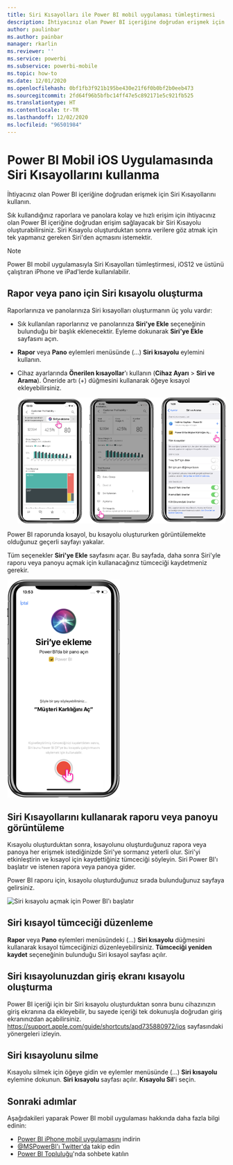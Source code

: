 ```yaml
---
title: Siri Kısayolları ile Power BI mobil uygulaması tümleştirmesi
description: İhtiyacınız olan Power BI içeriğine doğrudan erişmek için Siri Kısayollarını kullanma.
author: paulinbar
ms.author: painbar
manager: rkarlin
ms.reviewer: ''
ms.service: powerbi
ms.subservice: powerbi-mobile
ms.topic: how-to
ms.date: 12/01/2020
ms.openlocfilehash: 0bf1fb3f921b195be430e21f6f0b0bf2b0eeb473
ms.sourcegitcommit: 2fd64f96b5bfbc14ff47e5c892171e5c921fb525
ms.translationtype: HT
ms.contentlocale: tr-TR
ms.lasthandoff: 12/02/2020
ms.locfileid: "96501984"
---
```

# <a name="using-siri-shortcuts-in-power-bi-mobile-ios-app"></a>Power BI Mobil iOS Uygulamasında Siri Kısayollarını kullanma

İhtiyacınız olan Power BI içeriğine doğrudan erişmek için Siri Kısayollarını kullanın.

Sık kullandığınız raporlara ve panolara kolay ve hızlı erişim için ihtiyacınız olan Power BI içeriğine doğrudan erişim sağlayacak bir Siri Kısayolu oluşturabilirsiniz. Siri Kısayolu oluşturduktan sonra verilere göz atmak için tek yapmanız gereken Siri'den açmasını istemektir.

> [!NOTE]
> Power BI mobil uygulamasıyla Siri Kısayolları tümleştirmesi, iOS12 ve üstünü çalıştıran iPhone ve iPad'lerde kullanılabilir.

## <a name="create-siri-shortcut-for-a-report-or-dashboard"></a>Rapor veya pano için Siri kısayolu oluşturma

Raporlarınıza ve panolarınıza Siri kısayolları oluşturmanın üç yolu vardır:

- Sık kullanılan raporlarınız ve panolarınıza **Siri'ye Ekle** seçeneğinin bulunduğu bir başlık eklenecektir. Eyleme dokunarak **Siri'ye Ekle** sayfasını açın.
    
- **Rapor** veya **Pano** eylemleri menüsünde (...) **Siri kısayolu** eylemini kullanın.
    
- Cihaz ayarlarında **Önerilen kısayollar**'ı kullanın (**Cihaz Ayarı** > **Siri ve Arama**). Öneride artı (+) düğmesini kullanarak öğeye kısayol ekleyebilirsiniz.
     
     ![Kısayol oluşturma](./media/mobile-apps-ios-siri-search/power-bi-siri-create-shortcut.png)

Power BI raporunda kısayol, bu kısayolu oluştururken görüntülemekte olduğunuz geçerli sayfayı yakalar. 

Tüm seçenekler **Siri'ye Ekle** sayfasını açar. Bu sayfada, daha sonra Siri'yle raporu veya panoyu açmak için kullanacağınız tümceciği kaydetmeniz gerekir. 
   
![Siri sayfasına ekleme](./media/mobile-apps-ios-siri-search/power-bi-siri-add-page.png)
    

## <a name="use-siri-shortcuts-to-view-report-or-dashboard"></a>Siri Kısayollarını kullanarak raporu veya panoyu görüntüleme

Kısayolu oluşturduktan sonra, kısayolunu oluşturduğunuz rapora veya panoya her erişmek istediğinizde Siri'ye sormanız yeterli olur.
Siri'yi etkinleştirin ve kısayol için kaydettiğiniz tümceciği söyleyin. Siri Power BI'ı başlatır ve istenen rapora veya panoya gider. 

Power BI raporu için, kısayolu oluşturduğunuz sırada bulunduğunuz sayfaya gelirsiniz.


  ![Siri kısayolu açmak için Power BI'ı başlatır](./media/mobile-apps-ios-siri-search/power-bi-siri-open.png)
  

## <a name="edit-siri-shortcut-phrase"></a>Siri kısayol tümceciği düzenleme 
**Rapor** veya **Pano** eylemleri menüsündeki (...) **Siri kısayolu** düğmesini kullanarak kısayol tümceciğinizi düzenleyebilirsiniz. **Tümceciği yeniden kaydet** seçeneğinin bulunduğu Siri kısayol sayfası açılır. 

## <a name="create-a-home-screen-shortcut-from-your-siri-shortcut"></a>Siri kısayolunuzdan giriş ekranı kısayolu oluşturma 
Power BI içeriği için bir Siri kısayolu oluşturduktan sonra bunu cihazınızın giriş ekranına da ekleyebilir, bu sayede içeriği tek dokunuşla doğrudan giriş ekranınızdan açabilirsiniz. https://support.apple.com/guide/shortcuts/apd735880972/ios sayfasındaki yönergeleri izleyin.

## <a name="delete-siri-shortcut"></a>Siri kısayolunu silme 
Kısayolu silmek için öğeye gidin ve eylemler menüsünde (...) **Siri kısayolu** eylemine dokunun. **Siri kısayolu** sayfası açılır. **Kısayolu Sil**'i seçin.

## <a name="next-steps"></a>Sonraki adımlar
Aşağıdakileri yaparak Power BI mobil uygulaması hakkında daha fazla bilgi edinin: 

* [Power BI iPhone mobil uygulamasını](https://go.microsoft.com/fwlink/?LinkId=522062) indirin
* [@MSPowerBI'ı Twitter'da](https://twitter.com/MSPowerBI) takip edin
* [Power BI Topluluğu](https://community.powerbi.com/)'nda sohbete katılın